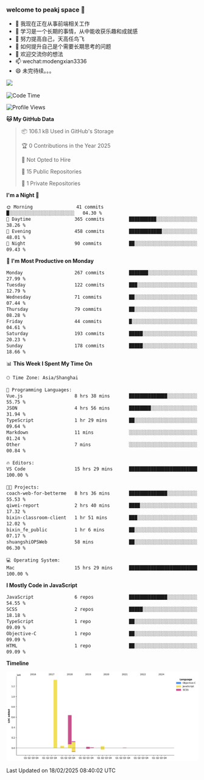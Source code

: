 ### welcome to peakj space 👋



- 🔭 我现在正在从事前端相关工作
- 🌱 学习是一个长期的事情，从中能收获乐趣和成就感
- 👯 努力提高自己，天高任鸟飞
- 🤔 如何提升自己是个需要长期思考的问题
- 💬 欢迎交流你的想法
- 📫 wechat:modengxian3336
- 😄 未完待续。。。

![](https://s2.ax1x.com/2019/06/28/ZKxc4J.jpg)

<!--START_SECTION:waka-->
![Code Time](http://img.shields.io/badge/Code%20Time-4%2C326%20hrs%2039%20mins-blue)

![Profile Views](http://img.shields.io/badge/Profile%20Views-0-blue)

**🐱 My GitHub Data** 

> 📦 106.1 kB Used in GitHub's Storage 
 > 
> 🏆 0 Contributions in the Year 2025
 > 
> 🚫 Not Opted to Hire
 > 
> 📜 15 Public Repositories 
 > 
> 🔑 1 Private Repositories 
 > 
**I'm a Night 🦉** 

```text
🌞 Morning                41 commits          █░░░░░░░░░░░░░░░░░░░░░░░░   04.30 % 
🌆 Daytime                365 commits         ██████████░░░░░░░░░░░░░░░   38.26 % 
🌃 Evening                458 commits         ████████████░░░░░░░░░░░░░   48.01 % 
🌙 Night                  90 commits          ██░░░░░░░░░░░░░░░░░░░░░░░   09.43 % 
```
📅 **I'm Most Productive on Monday** 

```text
Monday                   267 commits         ███████░░░░░░░░░░░░░░░░░░   27.99 % 
Tuesday                  122 commits         ███░░░░░░░░░░░░░░░░░░░░░░   12.79 % 
Wednesday                71 commits          ██░░░░░░░░░░░░░░░░░░░░░░░   07.44 % 
Thursday                 79 commits          ██░░░░░░░░░░░░░░░░░░░░░░░   08.28 % 
Friday                   44 commits          █░░░░░░░░░░░░░░░░░░░░░░░░   04.61 % 
Saturday                 193 commits         █████░░░░░░░░░░░░░░░░░░░░   20.23 % 
Sunday                   178 commits         █████░░░░░░░░░░░░░░░░░░░░   18.66 % 
```


📊 **This Week I Spent My Time On** 

```text
🕑︎ Time Zone: Asia/Shanghai

💬 Programming Languages: 
Vue.js                   8 hrs 38 mins       ██████████████░░░░░░░░░░░   55.75 % 
JSON                     4 hrs 56 mins       ████████░░░░░░░░░░░░░░░░░   31.94 % 
TypeScript               1 hr 29 mins        ██░░░░░░░░░░░░░░░░░░░░░░░   09.64 % 
Markdown                 11 mins             ░░░░░░░░░░░░░░░░░░░░░░░░░   01.24 % 
Other                    7 mins              ░░░░░░░░░░░░░░░░░░░░░░░░░   00.84 % 

🔥 Editors: 
VS Code                  15 hrs 29 mins      █████████████████████████   100.00 % 

🐱‍💻 Projects: 
coach-web-for-betterme   8 hrs 36 mins       ██████████████░░░░░░░░░░░   55.53 % 
qiwei-report             2 hrs 40 mins       ████░░░░░░░░░░░░░░░░░░░░░   17.32 % 
bixin-classroom-client   1 hr 51 mins        ███░░░░░░░░░░░░░░░░░░░░░░   12.02 % 
bixin_fe_public          1 hr 6 mins         ██░░░░░░░░░░░░░░░░░░░░░░░   07.17 % 
shuangshiOPSWeb          58 mins             ██░░░░░░░░░░░░░░░░░░░░░░░   06.30 % 

💻 Operating System: 
Mac                      15 hrs 29 mins      █████████████████████████   100.00 % 
```

**I Mostly Code in JavaScript** 

```text
JavaScript               6 repos             ██████████████░░░░░░░░░░░   54.55 % 
SCSS                     2 repos             █████░░░░░░░░░░░░░░░░░░░░   18.18 % 
TypeScript               1 repo              ██░░░░░░░░░░░░░░░░░░░░░░░   09.09 % 
Objective-C              1 repo              ██░░░░░░░░░░░░░░░░░░░░░░░   09.09 % 
HTML                     1 repo              ██░░░░░░░░░░░░░░░░░░░░░░░   09.09 % 
```



**Timeline**

![Lines of Code chart](https://raw.githubusercontent.com/PeakJ/PeakJ/master/assets/bar_graph.png)


 Last Updated on 18/02/2025 08:40:02 UTC
<!--END_SECTION:waka-->
